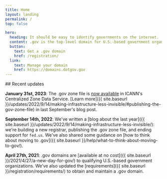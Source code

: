 ```yaml
---
title: Home
layout: landing
permalink: /
top: false

hero:
  heading: It should be easy to identify governments on the internet.
  content: .gov is the top-level domain for U.S.-based government organizations.
  button:
    text: Get a .gov domain
    href: /registration/
  link:
    text: Manage your domain
    href: https://domains.dotgov.gov
---
```


<section class="usa-section">
  <div class="usa-grid usa-content">
<div class="usa-width-one-third">
## Recent updates
</div>

<div class="usa-width-two-thirds">

**January 31st, 2023**: The .gov zone file is [now available](https://czds.icann.org/home) in ICANN's Centralized Zone Data Service. [Learn more]({{ site.baseurl }}/updates/2022/9/14/making-infrastructure-less-invisible/#publishing-the-gov-zone-file) in last September's blog post.

**September 14th, 2022**: We've written a [blog about the last year]({{ site.baseurl }}/updates/2022/9/14/making-infrastructure-less-invisible/): we're building a new registrar, publishing the .gov zone file, and ending support for `fed.us`. We've also shared some guidance on [how to think about moving to .gov]({{ site.baseurl }}/help/what-to-think-about-moving-to-gov/).

**April 27th, 2021**: .gov domains are [available at no cost]({{ site.baseurl }}/2021/4/27/a-new-day-for-gov/) to qualifying U.S.-based government organizations. We’ve also updated the [requirements]({{ site.baseurl }}/registration/requirements/) to obtain and maintain a .gov domain.
